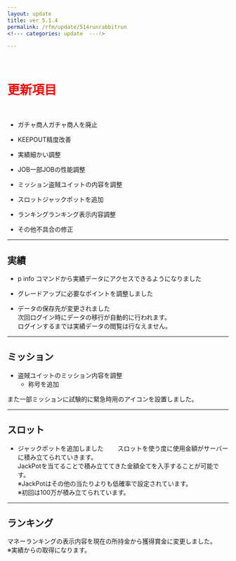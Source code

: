 ```yaml
---
layout: update
title: ver 5.1.4
permalink: /rfm/update/514runrabbitrun
<!--- categories: update  ---!> 

---
```



<br>
<h1 id="1"><font color="red">更新項目</font></h1><br>


+ <span class="green-badge">ガチャ商人</span>ガチャ商人を廃止          

+ <span class="green-badge">KEEPOUT</span>精度改善           

+ <span class="green-badge">実績</span>細かい調整        

+ <span class="green-badge">JOB</span>一部JOBの性能調整      

+ <span class="green-badge">ミッション</span>盗賊ユイットの内容を調整        
   
+ <span class="green-badge">スロット</span>ジャックポットを追加    

+ <span class="green-badge">ランキング</span>ランキング表示内容調整      

+ <span class="blue-badge">その他</span>不具合の修正  




-----------------------------------------------------  
## 実績  
  
+ p info コマンドから実績データにアクセスできるようになりました  

+ グレードアップに必要なポイントを調整しました  

+ データの保存先が変更されました  
次回ログイン時にデータの移行が自動的に行われます。  
ログインするまでは実績データの閲覧は行なえません。   

-----------------------------------------------------  
## ミッション    
  
+ 盗賊ユイットのミッション内容を調整    
  + 称号を追加  
  
  

また一部ミッションに試験的に緊急時用のアイコンを設置しました。  



-----------------------------------------------------  
## スロット    

+ ジャックポットを追加しました　　
スロットを使う度に使用金額がサーバーに積み立てられていきます。  
JackPotを当てることで積み立ててきた金額全てを入手することが可能です。   
※JackPotはその他の当たりよりも低確率で設定されています。  
※初回は100万が積み立てられています。  
  

-----------------------------------------------------  
## ランキング      

マネーランキングの表示内容を現在の所持金から獲得賞金に変更しました。  
※実績からの取得になります。  






